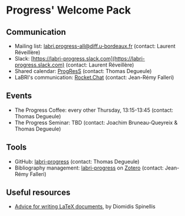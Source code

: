 # Progress' Welcome Pack

## Communication
  - Mailing list: [labri.progress-all@diff.u-bordeaux.fr](labri.progress-all@diff.u-bordeaux.fr) (contact: Laurent Réveillère)
  - Slack: [https://labri-progress.slack.com](https://labri-progress.slack.com) (contact: Laurent Réveillère)
  - Shared calendar: [ProgResS](https://calendar.google.com/calendar/embed?src=aeo034t8qiasa56vkpfvjd73b8%40group.calendar.google.com&ctz=Europe%2FParis) (contact: Thomas Degueule)
  - LaBRI's communication: [Rocket.Chat](https://rocket.labri.fr) (contact: Jean-Rémy Falleri)

## Events
  - The Progress Coffee: every other Thursday, 13:15-13:45 (contact: Thomas Degueule)
  - The Progress Seminar: TBD (contact: Joachim Bruneau-Queyreix & Thomas Degueule)

## Tools
  - GitHub: [labri-progress](https://github.com/labri-progress) (contact: Thomas Degueule)
  - Bibliography management: [labri-progress](https://www.zotero.org/groups/121453/labri-progress) on [Zotero](https://www.zotero.org/) (contact: Jean-Rémy Falleri)

## Useful resources
  - [Advice for writing LaTeX documents](https://github.com/dspinellis/latex-advice), by Diomidis Spinellis
